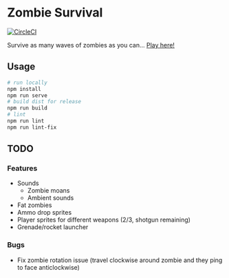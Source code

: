 # Zombie Survival

[![CircleCI](https://circleci.com/gh/jemgunay/zombiesurvival/tree/master.svg?style=svg)](https://circleci.com/gh/jemgunay/zombiesurvival/tree/master)

Survive as many waves of zombies as you can... [Play here!](https://jemgunay.co.uk/zombiesurvival)

## Usage

```bash
# run locally
npm install
npm run serve
# build dist for release
npm run build
# lint
npm run lint
npm run lint-fix
```

## TODO

### Features

* Sounds
    * Zombie moans
    * Ambient sounds
* Fat zombies
* Ammo drop sprites
* Player sprites for different weapons (2/3, shotgun remaining)
* Grenade/rocket launcher

### Bugs

* Fix zombie rotation issue (travel clockwise around zombie and they ping to face anticlockwise)